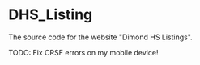 # DHS_Listing
The source code for the website "Dimond HS Listings".

TODO: Fix CRSF errors on my mobile device!
